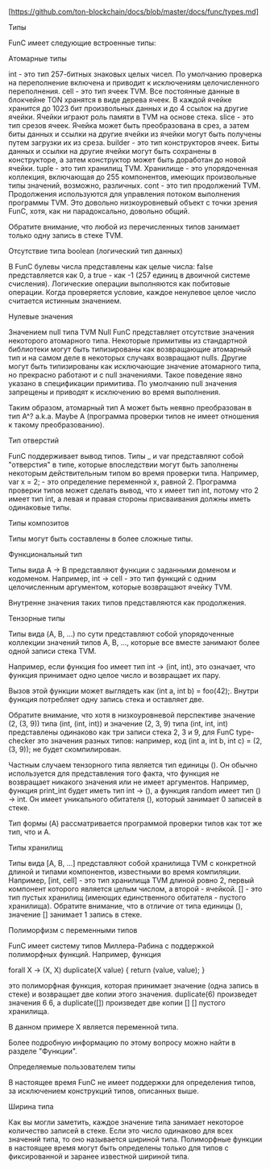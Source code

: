 [https://github.com/ton-blockchain/docs/blob/master/docs/func/types.md]

Типы

FunC имеет следующие встроенные типы:

Атомарные типы


int - это тип 257-битных знаковых целых чисел. По умолчанию проверка на переполнение включена и приводит к исключениям целочисленного переполнения.
cell - это тип ячеек TVM. Все постоянные данные в блокчейне TON хранятся в виде дерева ячеек. В каждой ячейке хранится до 1023 бит произвольных данных и до 4 ссылок на другие ячейки. Ячейки играют роль памяти в TVM на основе стека.
slice - это тип срезов ячеек. Ячейка может быть преобразована в срез, а затем биты данных и ссылки на другие ячейки из ячейки могут быть получены путем загрузки их из среза.
builder - это тип конструкторов ячеек. Биты данных и ссылки на другие ячейки могут быть сохранены в конструкторе, а затем конструктор может быть доработан до новой ячейки.
tuple - это тип хранилищ TVM. Хранилище - это упорядоченная коллекция, включающая до 255 компонентов, имеющих произвольные типы значений, возможно, различных.
cont - это тип продолжений TVM. Продолжения используются для управления потоком выполнения программы TVM. Это довольно низкоуровневый объект с точки зрения FunC, хотя, как ни парадоксально, довольно общий.


Обратите внимание, что любой из перечисленных типов занимает только одну запись в стеке TVM.

Отсутствие типа boolean (логический тип данных)

В FunC булевы числа представлены как целые числа: false представляется как 0, а true - как -1 (257 единиц в двоичной системе счисления). Логические операции выполняются как побитовые операции. Когда проверяется условие, каждое ненулевое целое число считается истинным значением.

Нулевые значения

Значением null типа TVM Null FunC представляет отсутствие значения некоторого атомарного типа. Некоторые примитивы из стандартной библиотеки могут быть типизированы как возвращающие атомарный тип и на самом деле в некоторых случаях возвращают nulls. Другие могут быть типизированы как исключающие значение атомарного типа, но прекрасно работают и с null значениями. Такое поведение явно указано в спецификации примитива. По умолчанию null значения запрещены и приводят к исключению во время выполнения.

Таким образом, атомарный тип A может быть неявно преобразован в тип A^? a.k.a. Maybe A (программа проверки типов не имеет отношения к такому преобразованию).

Тип отверстий

FunC поддерживает вывод типов. Типы _ и var представляют собой "отверстия" в типе, которые впоследствии могут быть заполнены некоторым действительным типом во время проверки типа. Например, var x = 2; - это определение переменной x, равной 2. Программа проверки типов может сделать вывод, что x имеет тип int, потому что 2 имеет тип int, а левая и правая стороны присваивания должны иметь одинаковые типы.

Типы композитов

Типы могут быть составлены в более сложные типы.

Функциональный тип

Типы вида A -> B представляют функции с заданными доменом и кодоменом. Например, int -> cell - это тип функций с одним целочисленным аргументом, которые возвращают ячейку TVM.

Внутренне значения таких типов представляются как продолжения.

Тензорные типы

Типы вида (A, B, ...) по сути представляют собой упорядоченные коллекции значений типов A, B, ..., которые все вместе занимают более одной записи стека TVM.

Например, если функция foo имеет тип int -> (int, int), это означает, что функция принимает одно целое число и возвращает их пару.

Вызов этой функции может выглядеть как (int a, int b) = foo(42);. Внутри функция потребляет одну запись стека и оставляет две.

Обратите внимание, что хотя в низкоуровневой перспективе значение (2, (3, 9)) типа (int, (int, int)) и значение (2, 3, 9) типа (int, int, int) представлены одинаково как три записи стека 2, 3 и 9, для FunC type-checker это значения разных типов: например, код (int a, int b, int c) = (2, (3, 9)); не будет скомпилирован.

Частным случаем тензорного типа является тип единицы (). Он обычно используется для представления того факта, что функция не возвращает никакого значения или не имеет аргументов. Например, функция print_int будет иметь тип int -> (), а функция random имеет тип () -> int. Он имеет уникального обитателя (), который занимает 0 записей в стеке.

Тип формы (A) рассматривается программой проверки типов как тот же тип, что и A.

Типы хранилищ

Типы вида [A, B, ...] представляют собой хранилища TVM с конкретной длиной и типами компонентов, известными во время компиляции. Например, [int, cell] - это тип хранилища TVM длиной ровно 2, первый компонент которого является целым числом, а второй - ячейкой. [] - это тип пустых хранилищ (имеющих единственного обитателя - пустого хранилища). Обратите внимание, что в отличие от типа единицы (), значение [] занимает 1 запись в стеке.

Полиморфизм с переменными типов

FunC имеет систему типов Миллера-Рабина с поддержкой полиморфных функций. Например, функция

forall X -> (X, X) duplicate(X value) {
  return (value, value);
}


это полиморфная функция, которая принимает значение (одна запись в стеке) и возвращает две копии этого значения. duplicate(6) произведет значения 6 6, а duplicate([]) произведет две копии [] [] пустого хранилища.

В данном примере X является переменной типа.

Более подробную информацию по этому вопросу можно найти в разделе "Функции".

Определяемые пользователем типы

В настоящее время FunC не имеет поддержки для определения типов, за исключением конструкций типов, описанных выше.

Ширина типа

Как вы могли заметить, каждое значение типа занимает некоторое количество записей в стеке. Если это число одинаково для всех значений типа, то оно называется шириной типа. Полиморфные функции в настоящее время могут быть определены только для типов с фиксированной и заранее известной шириной типа.